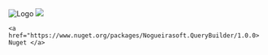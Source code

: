 <img src="http://blog.iteedee.com/wp-content/uploads/2015/05/nuget.png" alt="Logo" style="max-width:100%;">
<img src="https://raw.githubusercontent.com/nogueirawagner/querybuilder/master/PackageManager.png" style="max-width:100%;">

	<a href="https://www.nuget.org/packages/Nogueirasoft.QueryBuilder/1.0.0> Nuget </a>
	

